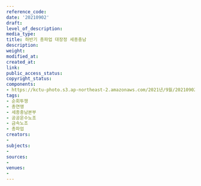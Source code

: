 ```yaml
---
reference_code: 
date: '20210902'
draft: 
level_of_description: 
media_type: 
title: 하반기 총파업 대장정 세종충남
description: 
weight: 
modified_at: 
created_at: 
link: 
public_access_status: 
copyright_status: 
components:
- https://kctu-photo.s3.ap-northeast-2.amazonaws.com/2021년/9월/20210902-하반기+총파업+대장정+세종충남_순회투쟁_총연맹_세종충남본부_공공운수노조_금속노조_총파업/404016_61071_2338.jpg
tags:
- 순회투쟁
- 총연맹
- 세종충남본부
- 공공운수노조
- 금속노조
- 총파업
creators:
- 
subjects:
- 
sources:
- 
venues:
- 
---
```

